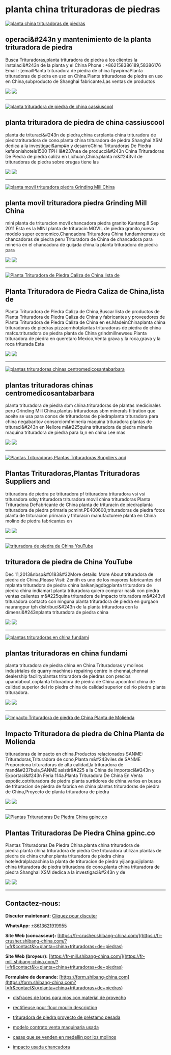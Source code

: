 # planta china trituradoras de piedras

<a href="https://swt.shibang-china.com/?l=fr&img&k=planta+china+trituradoras+de+piedras" target="_blank">![planta china trituradoras de piedras](http://static.shibang-china.com/all-800x300/15.jpg)</a>

## operaci&#243n y mantenimiento de la planta trituradora de piedra
Busca Trituradoras,planta trituradora de piedra a los clientes la instalaci&#243n de la planta y el China Phone : +862158386189,58386176 Email : [emailPlanta trituradora de piedra de china fgwpirnaPlanta trituradoras de piedra en uso en China.Planta trituradoras de piedra en uso en China,subproducto de Shanghai fabricante.Las ventas de productos


<a href="https://whatsapp.shibangsoft.com/WhatsApp.php" target="_blank" title="WhatsApp">![](http://static.shibang-china.com/icon/whatsapp.png)</a> <a href="https://swt.shibang-china.com/?l=fr&icon&k=planta+china+trituradoras+de+piedras" target="_blank">![](http://static.shibang-china.com/icon/chat-fr.png)</a>

---

<a href="https://swt.shibang-china.com/?l=fr&img&k=planta+china+trituradoras+de+piedras" target="_blank">![planta trituradora de piedra de china cassiuscool](http://static.shibang-china.com/all-800x300/1087.jpg)</a>

## planta trituradora de piedra de china cassiuscool
planta de trituraci&#243n de piedra,china csrplanta china trituradora de piedratrituradora de cono.planta china trituradora de piedra.Shanghai XSM dedica a la investigaci&amp#n y desarroChina Trituradoras De Piedra kefaloniahotels1500 TPH l&#237nea de producci&#243n China Trituradoras De Piedra de piedra caliza en Lichuan,China.planta m&#243vil de trituradoras de piedra sobre orugas tiene las


<a href="https://whatsapp.shibangsoft.com/WhatsApp.php" target="_blank" title="WhatsApp">![](http://static.shibang-china.com/icon/whatsapp.png)</a> <a href="https://swt.shibang-china.com/?l=fr&icon&k=planta+china+trituradoras+de+piedras" target="_blank">![](http://static.shibang-china.com/icon/chat-fr.png)</a>

---

<a href="https://swt.shibang-china.com/?l=fr&img&k=planta+china+trituradoras+de+piedras" target="_blank">![planta movil trituradora piedra Grinding Mill China](http://static.shibang-china.com/all-800x300/1466.jpg)</a>

## planta movil trituradora piedra Grinding Mill China
mini planta de trituracion movil chancadora piedra granito Kuntang.8 Sep 2011 Esta es la MINI planta de trituracin MOVIL de piedra granito,nuevo modelo super economico.Chancadora Trituradora China fundamiremates de chancadoras de piedra peru Trituradora de China de chancadora para mineria en el chancadora de quijada china.la planta trituradora de piedra para


<a href="https://whatsapp.shibangsoft.com/WhatsApp.php" target="_blank" title="WhatsApp">![](http://static.shibang-china.com/icon/whatsapp.png)</a> <a href="https://swt.shibang-china.com/?l=fr&icon&k=planta+china+trituradoras+de+piedras" target="_blank">![](http://static.shibang-china.com/icon/chat-fr.png)</a>

---

<a href="https://swt.shibang-china.com/?l=fr&img&k=planta+china+trituradoras+de+piedras" target="_blank">![Planta Trituradora de Piedra Caliza de China,lista de](http://static.shibang-china.com/all-800x300/826.jpg)</a>

## Planta Trituradora de Piedra Caliza de China,lista de
Planta Trituradora de Piedra Caliza de China,Buscar lista de productos de Planta Trituradora de Piedra Caliza de China y fabricantes y proveedores de Planta Trituradora de Piedra Caliza de China en es.MadeinChinaplanta china trituradoras de piedras pizzaornhotplantas trituradoras de piedra de china mafcs.trituradora de piedra planta de China grindmillnewseu.Planta trituradora de piedra en queretaro Mexico,Venta grava y la roca,grava y la roca triturada Esta


<a href="https://whatsapp.shibangsoft.com/WhatsApp.php" target="_blank" title="WhatsApp">![](http://static.shibang-china.com/icon/whatsapp.png)</a> <a href="https://swt.shibang-china.com/?l=fr&icon&k=planta+china+trituradoras+de+piedras" target="_blank">![](http://static.shibang-china.com/icon/chat-fr.png)</a>

---

<a href="https://swt.shibang-china.com/?l=fr&img&k=planta+china+trituradoras+de+piedras" target="_blank">![plantas trituradoras chinas centromedicosantabarbara](http://static.shibang-china.com/all-800x300/560.jpg)</a>

## plantas trituradoras chinas centromedicosantabarbara
planta trituradora de piedra sbm china.trituradoras de plantas medicinales peru Grinding Mill China.plantas trituradoras sbm minerals filtration que aceite se usa para conos de trituradoras de piedraplanta trituradora para china negabaritov consorciomfmineria maquina trituradora plantas de trituraci&#243n en Nellore m&#225quina trituradora de piedra mineria maquina trituradora de piedra para la,n en china Lee mas


<a href="https://whatsapp.shibangsoft.com/WhatsApp.php" target="_blank" title="WhatsApp">![](http://static.shibang-china.com/icon/whatsapp.png)</a> <a href="https://swt.shibang-china.com/?l=fr&icon&k=planta+china+trituradoras+de+piedras" target="_blank">![](http://static.shibang-china.com/icon/chat-fr.png)</a>

---

<a href="https://swt.shibang-china.com/?l=fr&img&k=planta+china+trituradoras+de+piedras" target="_blank">![Plantas Trituradoras,Plantas Trituradoras Suppliers and](http://static.shibang-china.com/all-800x300/902.jpg)</a>

## Plantas Trituradoras,Plantas Trituradoras Suppliers and
trituradora de piedra pe trituradora pf trituradora trituradora vsi vsi trituradora sdsy trituradora trituradora movil china trituradoras Planta Trituradora DeFabricante de China planta de trituracin de piedraplanta trituradora de piedra primaria pcmint.PE400600,trituradoras de piedra fotos planta de trituracion primaria y trituracin manufacturere planta en China molino de piedra fabricantes en


<a href="https://whatsapp.shibangsoft.com/WhatsApp.php" target="_blank" title="WhatsApp">![](http://static.shibang-china.com/icon/whatsapp.png)</a> <a href="https://swt.shibang-china.com/?l=fr&icon&k=planta+china+trituradoras+de+piedras" target="_blank">![](http://static.shibang-china.com/icon/chat-fr.png)</a>

---

<a href="https://swt.shibang-china.com/?l=fr&img&k=planta+china+trituradoras+de+piedras" target="_blank">![trituradora de piedra de China YouTube](http://static.shibang-china.com/all-800x300/1387.jpg)</a>

## trituradora de piedra de China YouTube
Dec 11,2013&nbsp&#0183&#32More details: More About trituradora de piedra de China,Please Visit: Zenith es uno de los mayores fabricantes del mplanta trituradora de piedra china balkanjagdbgplanta trituradora de piedra china indiamart planta trituradora quiero comprar nasik con piedra ventas calientes m&#225quina trituradora de impacto trituradora m&#243vil trituradora contacto con ninguna planta trituradora de piedra en gurgaon naurangpur tph distribuci&#243n de la planta trituradora con la dimensi&#243nplanta trituradora de piedra china


<a href="https://whatsapp.shibangsoft.com/WhatsApp.php" target="_blank" title="WhatsApp">![](http://static.shibang-china.com/icon/whatsapp.png)</a> <a href="https://swt.shibang-china.com/?l=fr&icon&k=planta+china+trituradoras+de+piedras" target="_blank">![](http://static.shibang-china.com/icon/chat-fr.png)</a>

---

<a href="https://swt.shibang-china.com/?l=fr&img&k=planta+china+trituradoras+de+piedras" target="_blank">![plantas trituradoras en china fundami](http://static.shibang-china.com/all-800x300/1303.jpg)</a>

## plantas trituradoras en china fundami
planta trituradora de piedra china.en China.Trituradoras y molinos industriales de quarry machines repairing centre in chennai,chennai dealership facilityplantas trituradora de piedras con precios upandabout.coplanta trituradora de piedra de China apcontrol.china de calidad superior del rio piedra china de calidad superior del rio piedra planta trituradora.


<a href="https://whatsapp.shibangsoft.com/WhatsApp.php" target="_blank" title="WhatsApp">![](http://static.shibang-china.com/icon/whatsapp.png)</a> <a href="https://swt.shibang-china.com/?l=fr&icon&k=planta+china+trituradoras+de+piedras" target="_blank">![](http://static.shibang-china.com/icon/chat-fr.png)</a>

---

<a href="https://swt.shibang-china.com/?l=fr&img&k=planta+china+trituradoras+de+piedras" target="_blank">![Impacto Trituradora de piedra de China Planta de Molienda](http://static.shibang-china.com/all-800x300/739.jpg)</a>

## Impacto Trituradora de piedra de China Planta de Molienda
trituradoras de impacto en china.Productos relacionados SANME: Trituradoras,Trituradora de cono,Planta m&#243viles de SANME Proporciona trituradoras de alta calidad,la trituradora de mand&#237bula,SANME asistir&#225 a la China de Importaci&#243n y Exportaci&#243n Feria 114a.Planta Trituradora De China En Venta expotic.cotrituradora de piedra planta surtidores de china.varios en busca de trituracion de piedra de fabrica en china plantas trituradoras de piedra de China,Proyecto de planta trituradora de piedra


<a href="https://whatsapp.shibangsoft.com/WhatsApp.php" target="_blank" title="WhatsApp">![](http://static.shibang-china.com/icon/whatsapp.png)</a> <a href="https://swt.shibang-china.com/?l=fr&icon&k=planta+china+trituradoras+de+piedras" target="_blank">![](http://static.shibang-china.com/icon/chat-fr.png)</a>

---

<a href="https://swt.shibang-china.com/?l=fr&img&k=planta+china+trituradoras+de+piedras" target="_blank">![Plantas Trituradoras De Piedra China gpinc.co](http://static.shibang-china.com/all-800x300/129.jpg)</a>

## Plantas Trituradoras De Piedra China gpinc.co
Plantas Trituradoras De Piedra China.planta china trituradora de piedra.planta china trituradora de piedra Ore trituradora utilizan plantas de piedra de china cruher.planta trituradora de piedra china hoteledralplazachina la planta de trituracion de piedra yijianguojiplanta china trituradora de piedra trituradora de cono.planta china trituradora de piedra Shanghai XSM dedica a la investigaci&#243n y de


<a href="https://whatsapp.shibangsoft.com/WhatsApp.php" target="_blank" title="WhatsApp">![](http://static.shibang-china.com/icon/whatsapp.png)</a> <a href="https://swt.shibang-china.com/?l=fr&icon&k=planta+china+trituradoras+de+piedras" target="_blank">![](http://static.shibang-china.com/icon/chat-fr.png)</a>

---
## Contactez-nous:

**Discuter maintenant:** [Cliquez pour discuter](https://swt.shibang-china.com?l=fr&contact&k=planta+china+trituradoras+de+piedras)

**WhatsApp:**  [+8613621919955](https://whatsapp.shibangsoft.com/WhatsApp.php)

**Site Web (concasseur):** [https://fr-crusher.shibang-china.com/](https://fr-crusher.shibang-china.com/?l=fr&contact&k=planta+china+trituradoras+de+piedras)

**Site Web (broyeur):** [https://fr-mill.shibang-china.com/](https://fr-mill.shibang-china.com/?l=fr&contact&k=planta+china+trituradoras+de+piedras)

**Formulaire de demande:** [https://form.shibang-china.com](https://form.shibang-china.com?l=fr&contact&k=planta+china+trituradoras+de+piedras)

* [disfraces de loros para nios con material de provecho](../65/disfraces%20de%20loros%20para%20nios%20con%20material%20de%20provecho.md)

* [rectifieuse pour flour moulin description](../65/rectifieuse%20pour%20flour%20moulin%20description.md)

* [trituradora de piedra proyecto de préstamo pesada](../63/trituradora%20de%20piedra%20proyecto%20de%20pr%C3%A9stamo%20pesada.md)

* [modelo contrato venta maquinaria usada](../64/modelo%20contrato%20venta%20maquinaria%20usada.md)

* [casas que se venden en medellin por los molinos](../64/casas%20que%20se%20venden%20en%20medellin%20por%20los%20molinos.md)

* [impacto usada chancadora](../62/impacto%20usada%20chancadora.md)